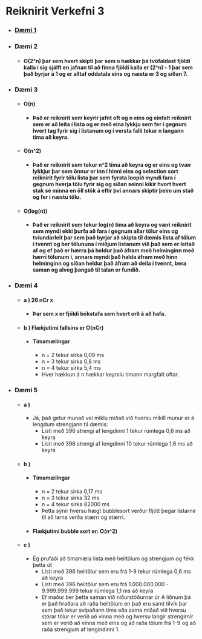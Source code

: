 # Reiknirit Verkefni 3

* ### [Dæmi 1](https://github.com/MattiMatt8/Reiknirit_v3/blob/master/d%C3%A6mi1.pdf)
* ### Dæmi 2
    * #### O(2^n) þar sem hvert skipti þar sem n hækkar þá tvöfaldast fjöldi kalla í sig sjálft en jafnan til að finna fjöldi kalla er (2^n) - 1 þar sem það byrjar á 1 og er alltaf oddatala eins og næsta er 3 og síðan 7.
* ### Dæmi 3
    * #### O(n)
        * #### Það er reiknirit sem keyrir jafnt oft og n eins og einfalt reiknirit sem er að leita í lista og er með eina lykkju sem fer í gegnum hvert tag fyrir sig í listanum og í versta falli tekur n langann tíma að keyra.
    * #### O(n^2)
        * #### Það er reiknirit sem tekur n^2 tíma að keyra og er eins og tvær lykkjur þar sem önnur er inn í hinni eins og selection sort reiknirit fyrir tölu lista þar sem fyrsta loopið myndi fara í gegnum hverja tölu fyrir sig og síðan seinni kíkir hvort hvert stak sé minna en öll stök á eftir því annars skiptir þeim um stað og fer í næstu tölu.
    * #### O(log(n))
        * #### Það er reiknirit sem tekur log(n) tíma að keyra og væri reiknirit sem myndi ekki þurfa að fara í gegnum allar tölur eins og tvíundarleit þar sem það byrjar að skipta til dæmis lista af tölum í tvennt og ber tölununa í miðjum listanum við það sem er leitað af og ef það er hærra þá heldur það áfram með helminginn með hærri tölunum í, annars myndi það halda áfram með hinn helminginn og síðan heldur það áfram að deila í tvennt, bera saman og alveg þangað til talan er fundið.
* ### Dæmi 4
    * #### a ) 26 nCr x
        * #### Þar sem x er fjöldi bókstafa sem hvert orð á að hafa.
    * #### b ) Flækjutími fallsins er O(nCr)
        * #### Tímamælingar
            * n = 2 tekur sirka 0,09 ms
            * n = 3 tekur sirka 0,8 ms
            * n = 4 tekur sirka 5,4 ms
            * Hver hækkun á n hækkar keyrslu tímann margfalt oftar.
* ### Dæmi 5
    * #### a )
        * Já, það getur munað vel miklu miðað við hversu mikill munur er á lengdum strengjann til dæmis:
            * Listi með 396 strengi af lengdinni 1 tekur rúmlega 0,6 ms að keyra
            * Listi með 396 strengi af lengdinni 10 tekur rúmlega 1,6 ms að keyra
    * #### b )
        * #### Tímamælingar
            * n = 2 tekur sirka 0,17 ms
            * n = 3 tekur sirka 32 ms
            * n = 4 tekur sirka 82000 ms
            * Þetta sýnir hversu hægt bubblesort verður fljótt þegar listarnir til að larna verða stærri og stærri.
        * #### Flækjutími bubble sort er: O(n^2)
    * #### c )
        * Ég prufaði að tímamæla lista með heiltölum og strengjum og fékk þetta út
            * Listi með 396 heiltölur sem eru frá 1-9 tekur rúmlega 0,6 ms að keyra
            * Listi með 396 heiltölur sem eru frá 1.000.000.000 - 9.999.999.999 tekur rúmlega 1,1 ms að keyra
            * Ef maður ber þetta saman við niðurstöðurnar úr A liðnum þá er það hraðara að raða heiltölum en það eru samt tilvik þar sem það tekur svipaðann tíma eða sama miðað við hversu stórar tölur er verið að vinna með og hversu langir strengirnir sem er verið að vinna með eins og að raða tölum frá 1-9 og að raða strengjum af lengindinni 1.


